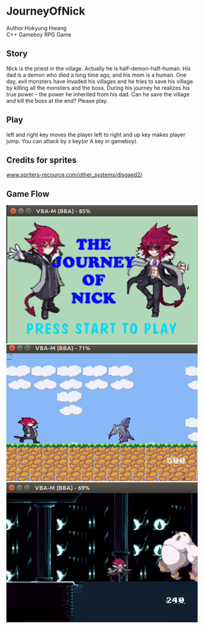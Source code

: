 # JourneyOfNick
Author:Hokyung Hwang \
C++ Gameboy RPG Game 

## Story
Nick is the priest in the village. Actually he is half-demon-half-human. His dad is a demon who died a long time ago, and his mom is a human. One day, evil monsters have invaded his villages and he tries to save his village by killing all the monsters and the boss. During his journey he realizes his true power - the power he inherited from his dad. Can he save the village and kill the boss at the end? Please play.
## Play
left and right key moves the player left to right and up key makes player jump. You can attack by z key(or A key in gameboy).

## Credits for sprites
www.spriters-recource.com/other_systems/disgaed2/

## Game Flow
![start](screenshots/start.png)
![gameflow](screenshots/gameflow.png)
![finalboss](screenshots/finalboss.png)
